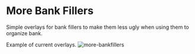 # More Bank Fillers
Simple overlays for bank fillers to make them less ugly when using them to organize bank. 


Example of current overlays. 
![more-bankfillers](https://user-images.githubusercontent.com/79499541/196036204-b9ed58e5-e605-445f-b888-b41f0b66ce7b.gif)
